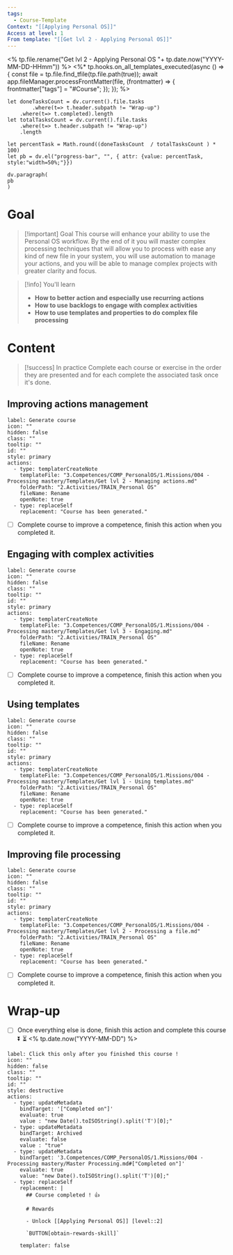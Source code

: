 ```yaml
---
tags:
  - Course-Template
Context: "[[Applying Personal OS]]"
Access at level: 1
From template: "[[Get lvl 2 - Applying Personal OS]]"
---
```

<% tp.file.rename("Get lvl 2 - Applying Personal OS "+ tp.date.now("YYYY-MM-DD-HHmm")) %>
<%* tp.hooks.on_all_templates_executed(async () => {
  const file = tp.file.find_tfile(tp.file.path(true));
  await app.fileManager.processFrontMatter(file, (frontmatter) => {
    frontmatter["tags"] = "#Course";
  });
}); 
%>
```dataviewjs
let doneTasksCount = dv.current().file.tasks
		.where(t=> t.header.subpath != "Wrap-up")
	.where(t=> t.completed).length 
let totalTasksCount = dv.current().file.tasks
	.where(t=> t.header.subpath != "Wrap-up")
	.length

let percentTask = Math.round((doneTasksCount  / totalTasksCount ) * 100)  
let pb = dv.el("progress-bar", "", { attr: {value: percentTask, style:"width=50%;"}})

dv.paragraph(  
pb
) 
```
# Goal

> [!important] Goal
>  This course will enhance your ability to use the Personal OS workflow. By the end of it you will master complex processing techniques that will allow you to process with ease any kind of new file in your system, you will use automation to manage your actions, and you will be able to manage complex projects with greater clarity and focus. 
> 

> [!info] You'll learn
> - **How to better action and especially use recurring actions**
> - **How to use backlogs to engage with complex activities**
> - **How to use templates and properties to do complex file processing**

# Content 

> [!success] In practice
> Complete each course or exercise in the order they are presented and for each complete the associated task once it's done. 
## Improving actions management

```meta-bind-button
label: Generate course
icon: ""
hidden: false
class: ""
tooltip: ""
id: ""
style: primary
actions:
  - type: templaterCreateNote
    templateFile: "3.Competences/COMP_PersonalOS/1.Missions/004 - Processing mastery/Templates/Get lvl 2 - Managing actions.md"
    folderPath: "2.Activities/TRAIN_Personal OS"
    fileName: Rename
    openNote: true
  - type: replaceSelf
    replacement: "Course has been generated."
```
- [ ] Complete course to improve a competence, finish this action when you completed it. 
## Engaging with complex activities

```meta-bind-button
label: Generate course
icon: ""
hidden: false
class: ""
tooltip: ""
id: ""
style: primary
actions:
  - type: templaterCreateNote
    templateFile: "3.Competences/COMP_PersonalOS/1.Missions/004 - Processing mastery/Templates/Get lvl 3 - Engaging.md"
    folderPath: "2.Activities/TRAIN_Personal OS"
    fileName: Rename
    openNote: true
  - type: replaceSelf
    replacement: "Course has been generated."
```
- [ ] Complete course to improve a competence, finish this action when you completed it. 
## Using templates

```meta-bind-button
label: Generate course
icon: ""
hidden: false
class: ""
tooltip: ""
id: ""
style: primary
actions:
  - type: templaterCreateNote
    templateFile: "3.Competences/COMP_PersonalOS/1.Missions/004 - Processing mastery/Templates/Get lvl 1 - Using templates.md"
    folderPath: "2.Activities/TRAIN_Personal OS"
    fileName: Rename
    openNote: true
  - type: replaceSelf
    replacement: "Course has been generated."
```
- [ ] Complete course to improve a competence, finish this action when you completed it. 
## Improving file processing

```meta-bind-button
label: Generate course
icon: ""
hidden: false
class: ""
tooltip: ""
id: ""
style: primary
actions:
  - type: templaterCreateNote
    templateFile: "3.Competences/COMP_PersonalOS/1.Missions/004 - Processing mastery/Templates/Get lvl 2 - Processing a file.md"
    folderPath: "2.Activities/TRAIN_Personal OS"
    fileName: Rename
    openNote: true
  - type: replaceSelf
    replacement: "Course has been generated."
```
- [ ] Complete course to improve a competence, finish this action when you completed it. 

# Wrap-up

- [ ] Once everything else is done, finish this action and complete this course ⏬ ⏳ <% tp.date.now("YYYY-MM-DD") %>

```meta-bind-button
label: Click this only after you finished this course !
icon: ""
hidden: false
class: ""
tooltip: ""
id: ""
style: destructive
actions:
  - type: updateMetadata
    bindTarget: '["Completed on"]'
    evaluate: true
    value : "new Date().toISOString().split('T')[0];" 
  - type: updateMetadata
    bindTarget: Archived
    evaluate: false
    value : "true" 
  - type: updateMetadata
    bindTarget: '3.Competences/COMP_PersonalOS/1.Missions/004 - Processing mastery/Master Processing.md#["Completed on"]'
    evaluate: true
    value: "new Date().toISOString().split('T')[0];" 
  - type: replaceSelf
    replacement: |
      ## Course completed ! 👍
      
      # Rewards
      
      - Unlock [[Applying Personal OS]] [level::2]
      
      `BUTTON[obtain-rewards-skill]`
      
    templater: false
```

